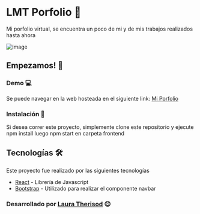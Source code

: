 # LMT Porfolio 💼

Mi porfolio virtual, se encuentra un poco de mi y de mis trabajos realizados hasta ahora


 ![image](frontend/public/assets/lmt.gif)



## Empezamos! 🚀


### Demo 💻

Se puede navegar en la web hosteada en el siguiente link: [Mi Porfolio](https://lauratherisod.netlify.app/)

### Instalación 🔧

Si desea correr este proyecto, simplemente clone este repositorio  y ejecute 
npm install
luego
 npm start 
en carpeta frontend

## Tecnologías 🛠️

Este proyecto fue realizado por las siguientes tecnologías

* [React](https://reactjs.org/) - Librería de Javascript
* [Bootstrap](https://getbootstrap.com/) - Utilizado para realizar el componente navbar



 ### Desarrollado por  [Laura Therisod](https://github.com/ltherisod/) 😊

